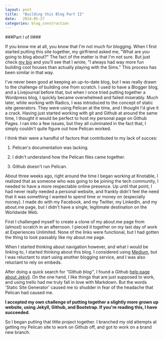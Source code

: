 ```yaml
---
layout: post
title:  "Building this Blog Part II"
date: 	2014-05-27
categories: blog_construction
---
```


###Part I of II###

If you know me at all, you know that I'm not much for blogging. When I first started putting this site together, my girlfriend asked me, "What are _you_ going to blog about?" The fact of the matter is that I'm not sure. But just check [my bio](http://slobatch.github.bio) and you'll see that I wrote, "I always had way more fun building cool houses than actually playing with the Sims." This process has been similar in that way. 

I've never been good at keeping an up-to-date blog, but I was really drawn to the challenge of building one from scratch. I used to have a Blogger blog, and a Livejournal before that, but when I once tried putting together a Wordpress blog, I quickly became overwhelmed and failed miserably. Much later, while working with Radico, I was introduced to the concept of static site generators. They were using Pelican at the time, and I thought I'd give it a crack. Having just started working with git and Github at around the same time, I thought it would be perfect to host my personal page on Github Pages. I ran into a few issues, but they all culminated in the fact that, I simply couldn't quite figure out how Pelican worked. 

I think their were a handful of factors that contributed to my lack of succes:

1. Pelican's documentation was lacking.

1. I didn't understand how the Pelican files came together.

1. Github doesn't run Pelican. 

About three weeks ago, right around the time I began working at Knotable, I realized that as someone who was going to be joining the tech community, I needed to have a more respectable online presence. Up until that point, I had never really needed a personal website, and frankly didn't feel the need that it was something I wanted to spend time or money on (especially money). I made do with my Facebook, and my Twitter, my LinkedIn, and my about.me page, but I didn't have a single, legitimate destination on the Worldwide Web. 

First I challenged myself to create a clone of my about.me page from (almost) scratch in an afternoon. I pieced it together on my last day of work at Experiences Unlimited. None of the links were functional, but I had gotten the thing to look passably like my about.me page.

When I started thinking about navigation however, and what I would be linking to, I started thinking about this blog. I considered using [Medium](http://www.medium.com), but I was reluctant to start using another blogging service, and I was also reluctant to rely on embeds. 

After doing a quick search for _"Github blog"_, I found a Github [help page about Jekyll](https://help.github.com/articles/using-jekyll-with-pages). On the one hand, I like things that are just supposed to work, and using trello had me truly fall in love with Markdown. But the words 'Static Site Generator' caused me to shudder in fear of the headache that Pelican had caused me.

**I accepted my own challenge of putting together a slightly more grown up website, using Jekyll, Github, and Bootstrap. If you're reading this, I have succeeded.**

So I began putting that little project together. I branched my old attempts at getting my Pelican site to work on Github off, and got to work on a brand new branch.